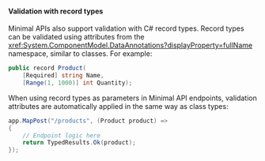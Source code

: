 #### Validation with record types
<!-- https://github.com/dotnet/aspnetcore/pull/61193 -->
<!-- https://github.com/dotnet/aspnetcore/pull/61402 -->

Minimal APIs also support validation with C# record types. Record types can be validated using attributes from the <xref:System.ComponentModel.DataAnnotations?displayProperty=fullName> namespace, similar to classes. For example:

```csharp
public record Product(
    [Required] string Name,
    [Range(1, 1000)] int Quantity);
```

When using record types as parameters in Minimal API endpoints, validation attributes are automatically applied in the same way as class types:

```csharp
app.MapPost("/products", (Product product) =>
{
    // Endpoint logic here
    return TypedResults.Ok(product);
});
```
